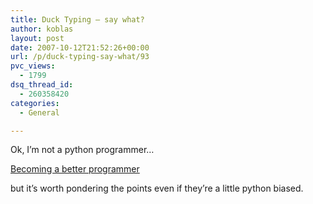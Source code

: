 ```yaml
---
title: Duck Typing – say what?
author: koblas
layout: post
date: 2007-10-12T21:52:26+00:00
url: /p/duck-typing-say-what/93
pvc_views:
  - 1799
dsq_thread_id:
  - 260358420
categories:
  - General

---
```

Ok, I&#8217;m not a python programmer&#8230;

[Becoming a better programmer][1]

but it&#8217;s worth pondering the points even if they&#8217;re a little python biased.

 [1]: http://antipattern.wordpress.com/2007/10/12/three-steps-to-becoming-a-better-programmer/
